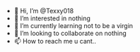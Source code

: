 - 👋 Hi, I’m @Texxy018
- 👀 I’m interested in nothing
- 🌱 I’m currently learning not to be a virgin
- 💞️ I’m looking to collaborate on nothing
- 📫 How to reach me u cant..

<!---
Texxy018/Texxy018 is a ✨ special ✨ repository because its `README.md` (this file) appears on your GitHub profile.
You can click the Preview link to take a look at your changes.
--->
